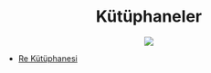 <h1 align="center"> Kütüphaneler </h1>
<p align="center"><img src="https://media.giphy.com/media/bkvdYeBEGeSE8/giphy.gif" /></p>

* [Re Kütüphanesi](https://github.com/kubrakurt/libraries/blob/main/Re%20K%C3%BCt%C3%BCphanesi.ipynb)
